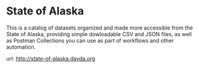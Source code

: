 # State of Alaska

This is a catalog of datasets organized and made more accessible from the State of Alaska, providing simple dowloadable CSV and JSON files, as well as Postman Collections you can use as part of workflows and other automation.

url: http://state-of-alaska.dayda.org

